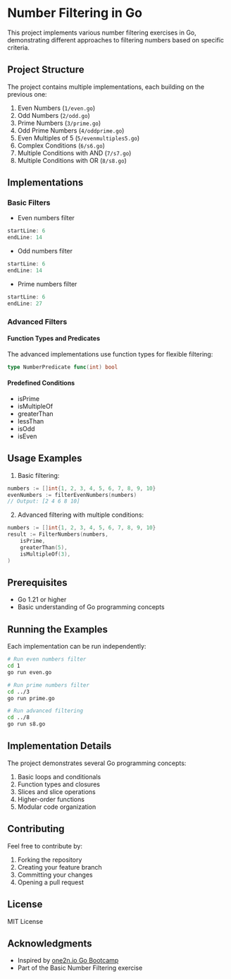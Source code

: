 # Number Filtering in Go

This project implements various number filtering exercises in Go, demonstrating different approaches to filtering numbers based on specific criteria.

## Project Structure

The project contains multiple implementations, each building on the previous one:

1. Even Numbers (`1/even.go`)
2. Odd Numbers (`2/odd.go`)
3. Prime Numbers (`3/prime.go`)
4. Odd Prime Numbers (`4/oddprime.go`)
5. Even Multiples of 5 (`5/evenmultiples5.go`)
6. Complex Conditions (`6/s6.go`)
7. Multiple Conditions with AND (`7/s7.go`)
8. Multiple Conditions with OR (`8/s8.go`)

## Implementations

### Basic Filters
- Even numbers filter
```go
startLine: 6
endLine: 14
```

- Odd numbers filter
```go
startLine: 6
endLine: 14
```

- Prime numbers filter
```go
startLine: 6
endLine: 27
```

### Advanced Filters

#### Function Types and Predicates
The advanced implementations use function types for flexible filtering:

```go
type NumberPredicate func(int) bool
```

#### Predefined Conditions
- isPrime
- isMultipleOf
- greaterThan
- lessThan
- isOdd
- isEven

## Usage Examples

1. Basic filtering:
```go
numbers := []int{1, 2, 3, 4, 5, 6, 7, 8, 9, 10}
evenNumbers := filterEvenNumbers(numbers)
// Output: [2 4 6 8 10]
```

2. Advanced filtering with multiple conditions:
```go
numbers := []int{1, 2, 3, 4, 5, 6, 7, 8, 9, 10}
result := FilterNumbers(numbers,
    isPrime,
    greaterThan(5),
    isMultipleOf(3),
)
```
## Prerequisites

- Go 1.21 or higher
- Basic understanding of Go programming concepts

## Running the Examples

Each implementation can be run independently:

```bash
# Run even numbers filter
cd 1
go run even.go
```

```bash
# Run prime numbers filter
cd ../3
go run prime.go
```

```bash
# Run advanced filtering
cd ../8
go run s8.go
```

## Implementation Details

The project demonstrates several Go programming concepts:

1. Basic loops and conditionals
2. Function types and closures
3. Slices and slice operations
4. Higher-order functions
5. Modular code organization

## Contributing

Feel free to contribute by:
1. Forking the repository
2. Creating your feature branch
3. Committing your changes
4. Opening a pull request

## License

MIT License

## Acknowledgments

- Inspired by [one2n.io Go Bootcamp](https://one2n.io/go-bootcamp)
- Part of the Basic Number Filtering exercise
